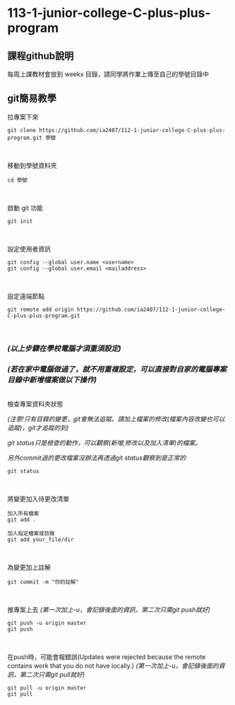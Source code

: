 # 113-1-junior-college-C-plus-plus-program
## 課程github說明
每周上課教材會放到 weekx 目錄，請同學將作業上傳至自己的學號目錄中<br>

## git簡易教學

拉專案下來
```
git clone https://github.com/ia2407/112-1-junior-college-C-plus-plus-program.git 學號
```
<br>

移動到學號資料夾
```
cd 學號
```
<br> 

啟動 git 功能
```
git init
```
<br>

設定使用者資訊
```
git config --global user.name <username>
git config --global user.email <mailaddress>
```
<br>

設定遠端節點
```
git remote add origin https://github.com/ia2407/112-1-junior-college-C-plus-plus-program.git
```
<br>

### *(以上步驟在學校電腦才須重須設定)*<br>

### *(若在家中電腦做過了，就不用重複設定，可以直接對自家的電腦專案目錄中新增檔案做以下操作)*<br>

<br>
檢查專案資料夾狀態<br>

*(注意!只有目錄的變更，git會無法追蹤。請加上檔案的修改(檔案內容改變也可以追蹤)，git才追蹤的到)*<br>

*git status只是檢查的動作，可以觀察(新增,修改以及加入清單)的檔案。*<br>

*另外commit過的更改檔案沒辦法再透過git status觀察到是正常的*
```
git status
```
<br>

將變更加入待更改清單
```
加入所有檔案
git add .

加入指定檔案或目錄
git add your_file/dir
```
<br>

為變更加上註解
```
git commit -m "你的註解" 
```
<br>

推專案上去  *(第一次加上-u，會記錄後面的資訊，第二次只需git push就好)*
```
git push -u origin master
git push
```
<br>

在push時，可能會報錯誤(Updates were rejected because the remote contains work that you do not have locally.) *(第一次加上-u，會記錄後面的資訊，第二次只需git pull就好)*
```
git pull -u origin master
git pull
```
